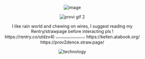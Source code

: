 <div align="center">
  
![image](https://github.com/user-attachments/assets/cdae7af0-efee-4e6f-914b-6337a5256ee9)


![provi gif 2](https://github.com/user-attachments/assets/c4e43d16-9942-478f-b053-c66773687d01)


<div align="center">
I like rain world and chewing on wires, I suggest reading my Rentry/strawpage before interacting pls !
  <div align="center">
https://rentry.co/utdzv4)   ៸៸៸៸៸៸៸៸៸៸៸៸៸៸៸៸៸៸៸៸៸៸៸៸   https://kellen.atabook.org/ 
  <div align="center">
      https://prov2dence.straw.page/
    
  <div align="center">
      
![technology](https://github.com/user-attachments/assets/9e9222c2-55d6-4821-8c3f-f62010468701)
